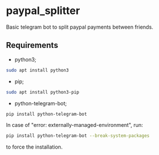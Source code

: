 # paypal_splitter
Basic telegram bot to split paypal payments between friends.

## Requirements
- python3;
```bash
sudo apt install python3
```
- pip;
```bash
sudo apt install python3-pip
```
- python-telegram-bot;
```bash
pip install python-telegram-bot
```
In case of "error: externally-managed-environment", run:
```bash
pip install python-telegram-bot --break-system-packages
```
to force the installation.
